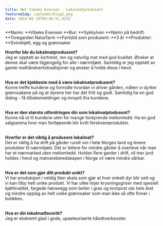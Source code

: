 ```yaml
---
title: Møt Vibeke Evensen - Lokalmatprodusent
featuredimg: /uploads/blog1.png
date: 2019-06-10T09:46:51.025Z
---
```

**Namn: **Vibeke Evensen
**Bur: **Sykkylven
**Namn på bedrift: **Toregarden Naturfarm
**Fartstid som produsent: **3 år
**Produkter: **Svinekjøtt, egg og grønnsaker



**Hvorfor ble du lokalmatprodusent?**\
Jeg er opptatt av kortreist, ren og naturlig mat med god kvalitet. Ønsker at denne skal være tilgjengelig for alle i nærmiljøet. Samtidig er jeg opptatt av gamle mathåndverkstradisjoner og ønsker å holde disse i hevd.

\
**Hva er det kjekkeste med å være lokalmatprodusent?**\
Kunne treffe kundene og formidle hvordan vi driver gården, måten vi dyrker grønnsakene på og at dyrene her har det fritt og godt. Samtidig ha en god dialog - få tilbakemeldinger og innspill ifra kundene.

\
**Hva er den største utfordringen din som lokalmatptodusent?**\
Kunne nå ut til kundene uten for mange fordyrende mellomledd. Ha en god salgsarena hvor man fortløpende blir kvitt ferskvareprodukter.

\
**Hvorfor er det viktig å produsere lokalmat?**\
Det er viktig å ha drift på gårder rundt om i hele Norges land og levere produkter til nærmiljøet. Det er lettere for mindre gårder å overleve når man har et nærmarked uten mellomledd. Holdes flere garder i drift, vil mer jord holdes i hevd og matvareberedskapen i Norge vil være mindre sårbar.

\
**Hva er det som gjør ditt produkt unikt?**\
Vi har produksjon i veldig liten skala som gjør at hver enkelt dyr blir sett og vi kan tilby helt unike produkt. Vi har ulike linjer krysningsgriser med spesiell kjøttkvalitet, fargede hønseegg som beiter i gras og kompost ute hele året og mindre opplag av helt unike grønnsaker som man ikke så ofte finner i butikken.

\
**Hva er din lokalmatfavoritt?**\
Jeg er ekstremt glad i gode, upasteuriserte håndtverksoster.
